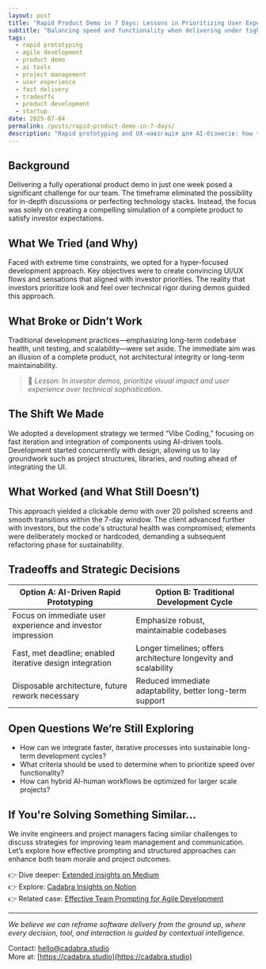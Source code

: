 ```yaml
---
layout: post
title: "Rapid Product Demo in 7 Days: Lessons in Prioritizing User Experience"
subtitle: "Balancing speed and functionality when delivering under tight deadlines"
tags:
  - rapid prototyping
  - agile development
  - product demo
  - ai tools
  - project management
  - user experience
  - fast delivery
  - tradeoffs
  - product development
  - startup
date: 2025-07-04
permalink: /posts/rapid-product-demo-in-7-days/
description: "Rapid prototyping and UX-навігація для AI-бізнесів: how to deliver investor-ready demos fast with an AI-ready UX-архітектор mindset."
---
```


## Background

Delivering a fully operational product demo in just one week posed a significant challenge for our team. The timeframe eliminated the possibility for in-depth discussions or perfecting technology stacks. Instead, the focus was solely on creating a compelling simulation of a complete product to satisfy investor expectations.

## What We Tried (and Why)

Faced with extreme time constraints, we opted for a hyper-focused development approach. Key objectives were to create convincing UI/UX flows and sensations that aligned with investor priorities. The reality that investors prioritize look and feel over technical rigor during demos guided this approach.

## What Broke or Didn’t Work

Traditional development practices—emphasizing long-term codebase health, unit testing, and scalability—were set aside. The immediate aim was an illusion of a complete product, not architectural integrity or long-term maintainability.

> 📌 *Lesson: In investor demos, prioritize visual impact and user experience over technical sophistication.*

## The Shift We Made

We adopted a development strategy we termed “Vibe Coding,” focusing on fast iteration and integration of components using AI-driven tools. Development started concurrently with design, allowing us to lay groundwork such as project structures, libraries, and routing ahead of integrating the UI.

## What Worked (and What Still Doesn’t)

This approach yielded a clickable demo with over 20 polished screens and smooth transitions within the 7-day window. The client advanced further with investors, but the code's structural health was compromised; elements were deliberately mocked or hardcoded, demanding a subsequent refactoring phase for sustainability.

## Tradeoffs and Strategic Decisions

| Option A: AI-Driven Rapid Prototyping | Option B: Traditional Development Cycle |
|---------------------------------------|-----------------------------------------|
| Focus on immediate user experience and investor impression | Emphasize robust, maintainable codebases |
| Fast, met deadline; enabled iterative design integration | Longer timelines; offers architecture longevity and scalability |
| Disposable architecture, future rework necessary | Reduced immediate adaptability, better long-term support |

## Open Questions We’re Still Exploring

- How can we integrate faster, iterative processes into sustainable long-term development cycles?
- What criteria should be used to determine when to prioritize speed over functionality?
- How can hybrid AI-human workflows be optimized for larger scale projects?

## If You're Solving Something Similar...

We invite engineers and project managers facing similar challenges to discuss strategies for improving team management and communication. Let’s explore how effective prompting and structured approaches can enhance both team morale and project outcomes.

👉 Dive deeper: [Extended insights on Medium](https://cadabrastudio.medium.com/shipping-in-7-days-smart-sacrifice-or-sheer-madness-d99bcb92e37b)  
👉 Explore: [Cadabra Insights on Notion](https://classy-sugar-6ff.notion.site/Implementing-a-7-Day-Sprint-for-Demo-Deliveries-2299b3e9140380c7ae50fa5d8b638f35?source=copy_link)  
👉 Related case: [Effective Team Prompting for Agile Development](https://cadabra-engineering.github.io/posts/effective-team-prompting-for-agile-development/)

---

*We believe we can reframe software delivery from the ground up, where every decision, tool, and interaction is guided by contextual intelligence.*

Contact: hello@cadabra.studio  
More at: [https://cadabra.studio](https://cadabra.studio)
